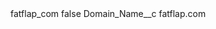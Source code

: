 <?xml version="1.0" encoding="UTF-8"?>
<CustomMetadata xmlns="http://soap.sforce.com/2006/04/metadata" xmlns:xsi="http://www.w3.org/2001/XMLSchema-instance" xmlns:xsd="http://www.w3.org/2001/XMLSchema">
    <label>fatflap_com</label>
    <protected>false</protected>
    <values>
        <field>Domain_Name__c</field>
        <value xsi:type="xsd:string">fatflap.com</value>
    </values>
</CustomMetadata>
